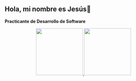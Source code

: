 ## Hola, mi nombre es Jesús👋

**Practicante de Desarrollo de Software**

<div align="center">
  <a href="https://github.com/JesusAIV">
  <img height="150em" src="https://github-readme-stats.vercel.app/api?username=JesusAIV&theme=algolia&show_icons=true"/>
  <img height="150em" src="https://github-readme-stats.vercel.app/api/top-langs/?username=JesusAIV&layout=compact&langs_count=7&theme=algolia"/>
</div>
